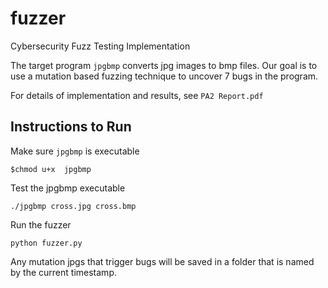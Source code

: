 # fuzzer
Cybersecurity Fuzz Testing Implementation

The target program `jpgbmp` converts jpg images to bmp files. Our goal is to use a mutation based fuzzing technique to uncover 7 bugs in the program.

For details of implementation and results, see `PA2 Report.pdf`

## Instructions to Run
Make sure `jpgbmp` is executable
```
$chmod u+x  jpgbmp
```

Test the jpgbmp executable
```
./jpgbmp cross.jpg cross.bmp
```

Run the fuzzer
```
python fuzzer.py
```
Any mutation jpgs that trigger bugs will be saved in a folder that is named by the
current timestamp.
